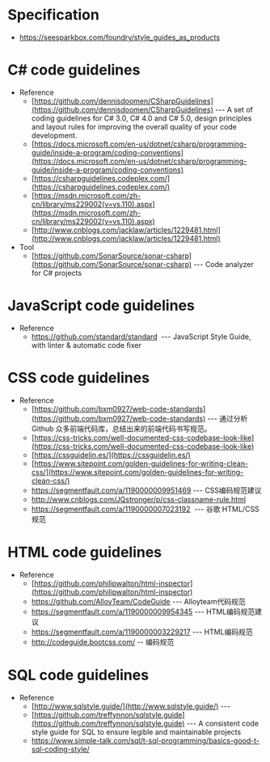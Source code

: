 # Specification
* https://seesparkbox.com/foundry/style_guides_as_products

# C# code guidelines
* Reference
  - [https://github.com/dennisdoomen/CSharpGuidelines](https://github.com/dennisdoomen/CSharpGuidelines) --- A set of coding guidelines for C# 3.0, C# 4.0 and C# 5.0, design principles and layout rules for improving the overall quality of your code development. 
  - [https://docs.microsoft.com/en-us/dotnet/csharp/programming-guide/inside-a-program/coding-conventions](https://docs.microsoft.com/en-us/dotnet/csharp/programming-guide/inside-a-program/coding-conventions)
  - [https://csharpguidelines.codeplex.com/](https://csharpguidelines.codeplex.com/)
  - [https://msdn.microsoft.com/zh-cn/library/ms229002(v=vs.110).aspx](https://msdn.microsoft.com/zh-cn/library/ms229002(v=vs.110).aspx)
  - [http://www.cnblogs.com/jacklaw/articles/1229481.html](http://www.cnblogs.com/jacklaw/articles/1229481.html)
* Tool
  - [https://github.com/SonarSource/sonar-csharp](https://github.com/SonarSource/sonar-csharp) --- Code analyzer for C# projects 
# JavaScript code guidelines
* Reference
  - https://github.com/standard/standard  ---  JavaScript Style Guide, with linter & automatic code fixer 

# CSS code guidelines
* Reference
  - [https://github.com/bxm0927/web-code-standards](https://github.com/bxm0927/web-code-standards) --- 通过分析 Github 众多前端代码库，总结出来的前端代码书写规范。 
  - [https://css-tricks.com/well-documented-css-codebase-look-like](https://css-tricks.com/well-documented-css-codebase-look-like)
  - [https://cssguidelin.es/](https://cssguidelin.es/) 
  - [https://www.sitepoint.com/golden-guidelines-for-writing-clean-css/](https://www.sitepoint.com/golden-guidelines-for-writing-clean-css/)
  - https://segmentfault.com/a/1190000009951469 --- CSS编码规范建议 
  - http://www.cnblogs.com/JQstronger/p/css-classname-rule.html
  - https://segmentfault.com/a/1190000007023192  --- 谷歌 HTML/CSS 规范 



# HTML code guidelines
* Reference
  - [https://github.com/philipwalton/html-inspector](https://github.com/philipwalton/html-inspector)
  - https://github.com/AlloyTeam/CodeGuide --- Alloyteam代码规范
  - https://segmentfault.com/a/1190000009954345 --- HTML编码规范建议 
  - https://segmentfault.com/a/1190000003229217 --- HTML编码规范 
  - http://codeguide.bootcss.com/ -- 编码规范

# SQL code guidelines
* Reference
  - [http://www.sqlstyle.guide/](http://www.sqlstyle.guide/) ---
  - [https://github.com/treffynnon/sqlstyle.guide](https://github.com/treffynnon/sqlstyle.guide) --- A consistent code style guide for SQL to ensure legible and maintainable projects 
  - https://www.simple-talk.com/sql/t-sql-programming/basics-good-t-sql-coding-style/

